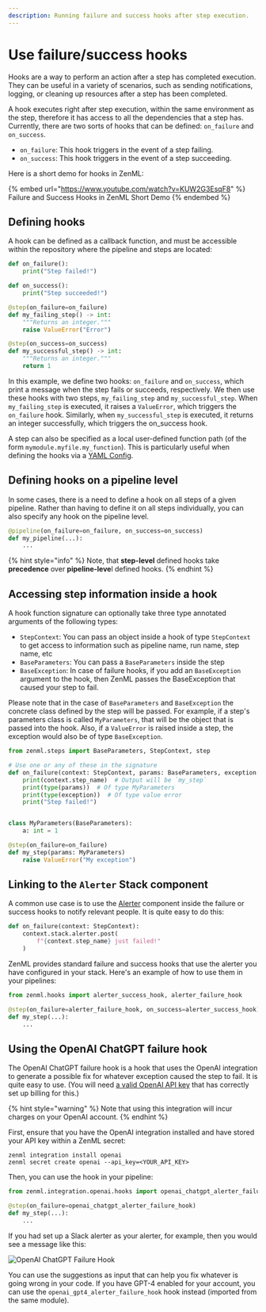 ```yaml
---
description: Running failure and success hooks after step execution.
---
```


# Use failure/success hooks

Hooks are a way to perform an action after a step has completed execution. They can be useful in a variety of scenarios, such as sending notifications, logging, or cleaning up resources after a step has been completed.

A hook executes right after step execution, within the same environment as the step, therefore it has access to all the dependencies that a step has. Currently, there are two sorts of hooks that can be defined: `on_failure` and `on_success`.

* `on_failure`: This hook triggers in the event of a step failing.
* `on_success`: This hook triggers in the event of a step succeeding.

Here is a short demo for hooks in ZenML:

{% embed url="https://www.youtube.com/watch?v=KUW2G3EsqF8" %}
Failure and Success Hooks in ZenML Short Demo
{% endembed %}

## Defining hooks

A hook can be defined as a callback function, and must be accessible within the repository where the pipeline and steps are located:

```python
def on_failure():
    print("Step failed!")

def on_success():
    print("Step succeeded!")

@step(on_failure=on_failure)
def my_failing_step() -> int:
    """Returns an integer."""
    raise ValueError("Error")

@step(on_success=on_success)
def my_successful_step() -> int:
    """Returns an integer."""
    return 1
```

In this example, we define two hooks: `on_failure` and `on_success`, which print a message when the step fails or succeeds, respectively. We then use these hooks with two steps, `my_failing_step` and `my_successful_step`. When `my_failing_step` is executed, it raises a `ValueError`, which triggers the `on_failure` hook. Similarly, when `my_successful_step` is executed, it returns an integer successfully, which triggers the on\_success hook.

A step can also be specified as a local user-defined function path (of the form `mymodule.myfile.my_function`). This is particularly useful when defining the hooks via a [YAML Config](broken-reference/).

## Defining hooks on a pipeline level

In some cases, there is a need to define a hook on all steps of a given pipeline. Rather than having to define it on all steps individually, you can also specify any hook on the pipeline level.

```python
@pipeline(on_failure=on_failure, on_success=on_success)
def my_pipeline(...):
    ...
```

{% hint style="info" %}
Note, that **step-level** defined hooks take **precedence** over **pipeline-leve**l defined hooks.
{% endhint %}

## Accessing step information inside a hook

A hook function signature can optionally take three type annotated arguments of the following types:

* `StepContext`: You can pass an object inside a hook of type `StepContext` to get access to information such as pipeline name, run name, step name, etc
* `BaseParameters`: You can pass a `BaseParameters` inside the step
* `BaseException`: In case of failure hooks, if you add an `BaseException` argument to the hook, then ZenML passes the BaseException that caused your step to fail.

Please note that in the case of `BaseParameters` and `BaseException` the concrete class defined by the step will be passed. For example, if a step's parameters class is called `MyParameters`, that will be the object that is passed into the hook. Also, if a `ValueError` is raised inside a step, the exception would also be of type `BaseException`.

```python
from zenml.steps import BaseParameters, StepContext, step

# Use one or any of these in the signature
def on_failure(context: StepContext, params: BaseParameters, exception: BaseException):
    print(context.step_name)  # Output will be `my_step`
    print(type(params))  # Of type MyParameters
    print(type(exception))  # Of type value error
    print("Step failed!")


class MyParameters(BaseParameters):
    a: int = 1

@step(on_failure=on_failure)
def my_step(params: MyParameters)
    raise ValueError("My exception")
```

## Linking to the `Alerter` Stack component

A common use case is to use the [Alerter](broken-reference/) component inside the failure or success hooks to notify relevant people. It is quite easy to do this:

```python
def on_failure(context: StepContext):
    context.stack.alerter.post(
        f"{context.step_name} just failed!"
    )
```

ZenML provides standard failure and success hooks that use the alerter you have configured in your stack. Here's an example of how to use them in your pipelines:

```python
from zenml.hooks import alerter_success_hook, alerter_failure_hook

@step(on_failure=alerter_failure_hook, on_success=alerter_success_hook)
def my_step(...):
    ...
```

## Using the OpenAI ChatGPT failure hook

The OpenAI ChatGPT failure hook is a hook that uses the OpenAI integration to generate a possible fix for whatever exception caused the step to fail. It is quite easy to use. (You will need [a valid OpenAI API key](https://help.openai.com/en/articles/4936850-where-do-i-find-my-secret-api-key) that has correctly set up billing for this.)

{% hint style="warning" %}
Note that using this integration will incur charges on your OpenAI account.
{% endhint %}

First, ensure that you have the OpenAI integration installed and have stored your API key within a ZenML secret:

```shell
zenml integration install openai
zenml secret create openai --api_key=<YOUR_API_KEY>
```

Then, you can use the hook in your pipeline:

```python
from zenml.integration.openai.hooks import openai_chatgpt_alerter_failure_hook

@step(on_failure=openai_chatgpt_alerter_failure_hook)
def my_step(...):
    ...
```

If you had set up a Slack alerter as your alerter, for example, then you would see a message like this:

![OpenAI ChatGPT Failure Hook](broken-reference)

You can use the suggestions as input that can help you fix whatever is going wrong in your code. If you have GPT-4 enabled for your account, you can use the `openai_gpt4_alerter_failure_hook` hook instead (imported from the same module).
